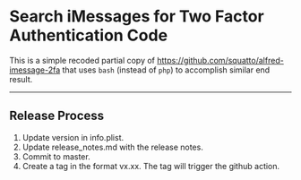 Search iMessages for Two Factor Authentication Code
==

This is a simple recoded partial copy of https://github.com/squatto/alfred-imessage-2fa that uses `bash` (instead of `php`) to accomplish similar end result.



-----

## Release Process

1. Update version in info.plist.
2. Update release_notes.md with the release notes.
3. Commit to master.
4. Create a tag in the format vx.xx. The tag will trigger the github action.